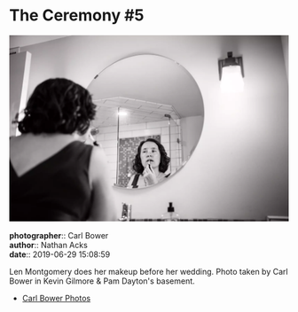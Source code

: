 # The Ceremony #5

![Len Montgomery does her makeup](assets/2019-06-29-set-1-the-ceremony-05.webp)

**photographer**:: Carl Bower  
**author**:: Nathan Acks  
**date**:: 2019-06-29 15:08:59

Len Montgomery does her makeup before her wedding. Photo taken by Carl Bower in Kevin Gilmore & Pam Dayton's basement.

* [Carl Bower Photos](https://carlbowerphotos.com)

